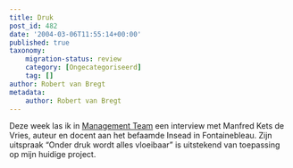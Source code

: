 ```yaml
---
title: Druk
post_id: 482
date: '2004-03-06T11:55:14+00:00'
published: true
taxonomy:
    migration-status: review
    category: [Ongecategoriseerd]
    tag: []
author: Robert van Bregt
metadata:
    author: Robert van Bregt
---
```

Deze week las ik in [Management Team](http://www.mt.nl/artikel02.jsp?art=39466) een interview met Manfred Kets de Vries, auteur en docent aan het befaamde Insead in Fontainebleau. Zijn uitspraak “Onder druk wordt alles vloeibaar” is uitstekend van toepassing op mijn huidige project.